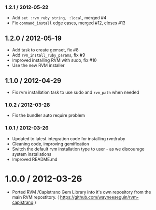 ### 1.2.1 / 2012-05-22

* Add `set :rvm_ruby_string, :local`, merged #4
* Fix `command_install` edge cases, merged #12, closes #13

## 1.2.0 / 2012-05-19

* Add task to create gemset, fix #8
* Add `rvm_install_ruby_params`, fix #9
* Improved installing RVM with sudo, fix #10
* Use the new RVM installer

## 1.1.0 / 2012-04-29

* Fix rvm installation task to use sudo and `rvm_path` when needed

### 1.0.2 / 2012-03-28

* Fix the bundler auto require problem

### 1.0.1 / 2012-03-26

* Updated to latest integration code for installing rvm/ruby
* Cleaning code, improving gemification
* Switch the default rvm installation type to user - as we discourage system installations
* Improved README.md

# 1.0.0 / 2012-03-26

* Ported RVM /Capistrano Gem Library into it's own repository from the main RVM
  repostitory. ( https://github.com/wayneeseguin/rvm-capistrano )
